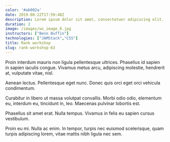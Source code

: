 ```yaml
---
color: '#ab002a'
date: 2019-08-22T17:59:48Z
description: Lorem ipsum dolor sit amet, consectetuer adipiscing elit. Proin interdum mauris non ligula pellentesque ultrices.
duration: 2
image: /images/ws_image_6.jpg
instructors: ["Benn Buffin"]
technologies: ["JAMStack","CSS"]
title: Rank workshop
slug: rank-workshop-63
---
```

Proin interdum mauris non ligula pellentesque ultrices. Phasellus id sapien in sapien iaculis congue. Vivamus metus arcu, adipiscing molestie, hendrerit at, vulputate vitae, nisl.

Aenean lectus. Pellentesque eget nunc. Donec quis orci eget orci vehicula condimentum.

Curabitur in libero ut massa volutpat convallis. Morbi odio odio, elementum eu, interdum eu, tincidunt in, leo. Maecenas pulvinar lobortis est.

Phasellus sit amet erat. Nulla tempus. Vivamus in felis eu sapien cursus vestibulum.

Proin eu mi. Nulla ac enim. In tempor, turpis nec euismod scelerisque, quam turpis adipiscing lorem, vitae mattis nibh ligula nec sem.
